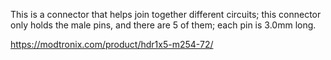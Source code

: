 This is a connector that helps join together different circuits; this connector only holds the male pins, and there are 5 of them; each pin is 3.0mm long.

https://modtronix.com/product/hdr1x5-m254-72/